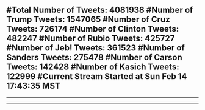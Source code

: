 #Total Number of Tweets: 4081938 
#Number of Trump Tweets: 1547065
#Number of Cruz Tweets: 726174
#Number of Clinton Tweets: 482247
#Number of Rubio Tweets: 425727
#Number of Jeb! Tweets: 361523
#Number of Sanders Tweets: 275478
#Number of Carson Tweets: 142428
#Number of Kasich Tweets: 122999
#Current Stream Started at Sun Feb 14 17:43:35 MST
---
---
---
